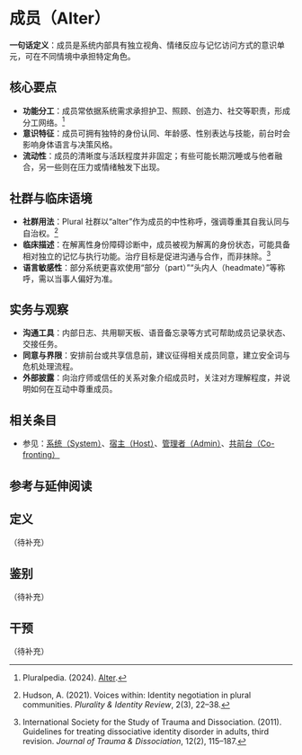 # 成员（Alter）

**一句话定义**：成员是系统内部具有独立视角、情绪反应与记忆访问方式的意识单元，可在不同情境中承担特定角色。

## 核心要点

- **功能分工**：成员常依据系统需求承担护卫、照顾、创造力、社交等职责，形成分工网络。[^pluralpedia-alter]
- **意识特征**：成员可拥有独特的身份认同、年龄感、性别表达与技能，前台时会影响身体语言与决策风格。
- **流动性**：成员的清晰度与活跃程度并非固定；有些可能长期沉睡或与他者融合，另一些则在压力或情绪触发下出现。

## 社群与临床语境

- **社群用法**：Plural 社群以“alter”作为成员的中性称呼，强调尊重其自我认同与自治权。[^hudson2021]
- **临床描述**：在解离性身份障碍诊断中，成员被视为解离的身份状态，可能具备相对独立的记忆与执行功能。治疗目标是促进沟通与合作，而非抹除。[^isstd2011]
- **语言敏感性**：部分系统更喜欢使用“部分（part）”“头内人（headmate）”等称呼，需以当事人偏好为准。

## 实务与观察

- **沟通工具**：内部日志、共用聊天板、语音备忘录等方式可帮助成员记录状态、交接任务。
- **同意与界限**：安排前台或共享信息前，建议征得相关成员同意，建立安全词与危机处理流程。
- **外部披露**：向治疗师或信任的关系对象介绍成员时，关注对方理解程度，并说明如何在互动中尊重成员。

## 相关条目

- 参见：[系统（System）](entries/系统体验与机制/System.md)、[宿主（Host）](entries/系统角色与类型/Host.md)、[管理者（Admin）](entries/系统角色与类型/Admin.md)、[共前台（Co-fronting）](entries/系统体验与机制/Co-Fronting.md)

## 参考与延伸阅读

[^pluralpedia-alter]: Pluralpedia. (2024). [Alter](https://pluralpedia.org/w/Alter).
[^hudson2021]: Hudson, A. (2021). Voices within: Identity negotiation in plural communities. *Plurality & Identity Review*, 2(3), 22–38.
[^isstd2011]: International Society for the Study of Trauma and Dissociation. (2011). Guidelines for treating dissociative identity disorder in adults, third revision. *Journal of Trauma & Dissociation*, 12(2), 115–187.

## 定义
（待补充）

## 鉴别
（待补充）

## 干预
（待补充）
